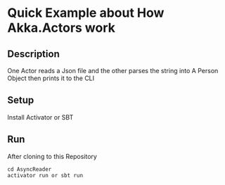 # Quick Example about How Akka.Actors work

## Description
One Actor reads a Json file and the other parses the string into A Person Object then prints it to the CLI

## Setup
Install Activator or SBT

## Run
After cloning to this Repository

```
cd AsyncReader
activator run or sbt run
```
